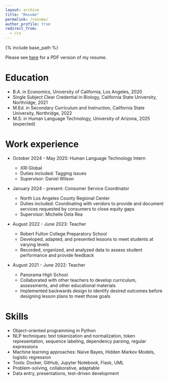 ```yaml
---
layout: archive
title: "Resume"
permalink: /resume/
author_profile: true
redirect_from:
  - /cv
---
```


{% include base_path %}

Please see [here](/files/resume.pdf) for a PDF version of my resume.

Education
======
* B.A. in Economics, University of California, Los Angeles, 2020
* Single Subject Clear Credential in Biology, California State University, Northridge, 2021
* M.Ed. in Secondary Curriculum and Instruction, California State University, Northridge, 2022
* M.S. in Human Language Technology, University of Arizona, 2025 (expected)

Work experience
======
* October 2024 - May 2025: Human Language Technology Intern
  * XRI Global
  * Duties included: Tagging issues
  * Supervisor: Daniel Wilson
  
* January 2024 - present: Consumer Service Coordinator
  * North Los Angeles County Regional Center
  * Duties included: Coordinating with vendors to provide and document services requested by consumers to close equity gaps
  * Supervisor: Michelle Dela Rea
  
* August 2022 - June 2023: Teacher
  * Robert Fulton College Preparatory School
  * Developed, adapted, and presented lessons to meet students at varying levels
  * Recorded, organized, and analyzed data to assess student performance and provide feedback
  
* August 2021 - June 2022: Teacher
  * Panorama High School
  * Collaborated with other teachers to develop curriculum, assessments, and other educational materials
  * Implemented backwards design to identify desired outcomes before designing lesson plans to meet those
goals
  
Skills
======
* Object-oriented programming in Python
* NLP techniques: text tokenization and normalization, token representation, sequence labeling, dependency
parsing, regular expressions
* Machine learning approaches: Naive Bayes, Hidden Markov Models, logistic regression
* Tools: Docker, GitHub, Jupyter Notebook, Flask, UML
* Problem-solving, collaborative, adaptable
* Data entry, presentations, test-driven development
